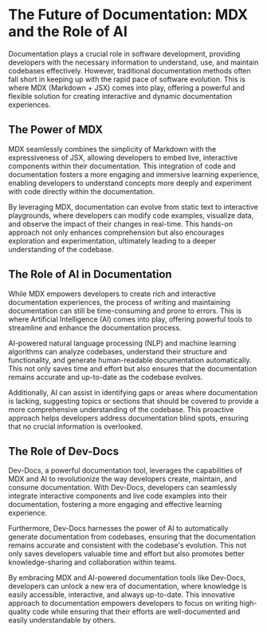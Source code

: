 
  
  # The Future of Documentation: MDX and the Role of AI

Documentation plays a crucial role in software development, providing developers with the necessary information to understand, use, and maintain codebases effectively. However, traditional documentation methods often fall short in keeping up with the rapid pace of software evolution. This is where MDX (Markdown + JSX) comes into play, offering a powerful and flexible solution for creating interactive and dynamic documentation experiences.

## The Power of MDX

MDX seamlessly combines the simplicity of Markdown with the expressiveness of JSX, allowing developers to embed live, interactive components within their documentation. This integration of code and documentation fosters a more engaging and immersive learning experience, enabling developers to understand concepts more deeply and experiment with code directly within the documentation.

By leveraging MDX, documentation can evolve from static text to interactive playgrounds, where developers can modify code examples, visualize data, and observe the impact of their changes in real-time. This hands-on approach not only enhances comprehension but also encourages exploration and experimentation, ultimately leading to a deeper understanding of the codebase.

## The Role of AI in Documentation

While MDX empowers developers to create rich and interactive documentation experiences, the process of writing and maintaining documentation can still be time-consuming and prone to errors. This is where Artificial Intelligence (AI) comes into play, offering powerful tools to streamline and enhance the documentation process.

AI-powered natural language processing (NLP) and machine learning algorithms can analyze codebases, understand their structure and functionality, and generate human-readable documentation automatically. This not only saves time and effort but also ensures that the documentation remains accurate and up-to-date as the codebase evolves.

Additionally, AI can assist in identifying gaps or areas where documentation is lacking, suggesting topics or sections that should be covered to provide a more comprehensive understanding of the codebase. This proactive approach helps developers address documentation blind spots, ensuring that no crucial information is overlooked.

## The Role of Dev-Docs

Dev-Docs, a powerful documentation tool, leverages the capabilities of MDX and AI to revolutionize the way developers create, maintain, and consume documentation. With Dev-Docs, developers can seamlessly integrate interactive components and live code examples into their documentation, fostering a more engaging and effective learning experience.

Furthermore, Dev-Docs harnesses the power of AI to automatically generate documentation from codebases, ensuring that the documentation remains accurate and consistent with the codebase's evolution. This not only saves developers valuable time and effort but also promotes better knowledge-sharing and collaboration within teams.

By embracing MDX and AI-powered documentation tools like Dev-Docs, developers can unlock a new era of documentation, where knowledge is easily accessible, interactive, and always up-to-date. This innovative approach to documentation empowers developers to focus on writing high-quality code while ensuring that their efforts are well-documented and easily understandable by others.
  
  